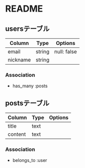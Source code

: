 # README

## usersテーブル
|Column  |Type  |Options    |
|--------|------|-----------|
|email   |string|null: false|
|nickname|string||

### Association
- has_many :posts


## postsテーブル
|Column |Type|Options|
|-------|----|-------|
|title  |text||
|content|text||

### Association
- belongs_to :user


<!-- テーブル:2
  users:2
  posts:2
-->